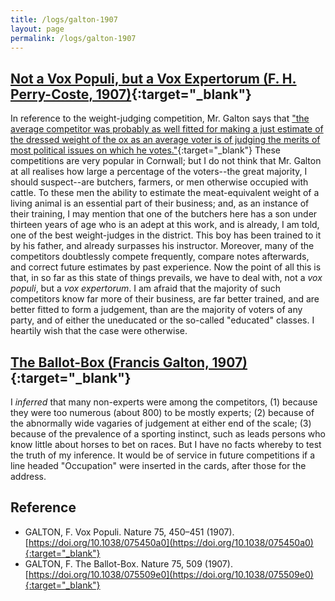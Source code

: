 ```yaml
---
title: /logs/galton-1907
layout: page
permalink: /logs/galton-1907
---
```


## [Not a Vox Populi, but a Vox Expertorum (F. H. Perry-Coste, 1907)](https://doi.org/10.1038/075509e0){:target="_blank"}

In reference to the weight-judging competition, Mr. Galton says that ["the average competitor was probably as well fitted for making a just estimate of the dressed weight of the ox as an average voter is of judging the merits of most political issues on which he votes."](https://doi.org/10.1038/075450a0){:target="_blank"} These competitions are very popular in Cornwall; but I do not think that Mr. Galton at all realises how large a percentage of the voters--the great majority, I should suspect--are butchers, farmers, or men otherwise occupied with cattle. To these men the ability to estimate the meat-equivalent weight of a living animal is an essential part of their business; and, as an instance of their training, I may mention that one of the butchers here has a son under thirteen years of age who is an adept at this work, and is already, I am told, one of the best weight-judges in the district. This boy has been trained to it by his father, and already surpasses his instructor. Moreover, many of the competitors doubtlessly compete frequently, compare notes afterwards, and correct future estimates by past experience. Now the point of all this is that, in so far as this state of things prevails, we have to deal with, not a _vox populi_, but a _vox expertorum_. I am afraid that the majority of such competitors know far more of their business, are far better trained, and are better fitted to form a judgement, than are the majority of voters of any party, and of either the uneducated or the so-called "educated" classes. I heartily wish that the case were otherwise.

## [The Ballot-Box (Francis Galton, 1907)](https://doi.org/10.1038/075509e0){:target="_blank"}

I _inferred_ that many non-experts were among the competitors, (1) because they were too numerous (about 800) to be mostly experts; (2) because of the abnormally wide vagaries of judgement at either end of the scale; (3) because of the prevalence of a sporting instinct, such as leads persons who know little about horses to bet on races. But I have no facts whereby to test the truth of my inference. It would be of service in future competitions if a line headed "Occupation" were inserted in the cards, after those for the address.

## Reference

* GALTON, F. Vox Populi. Nature 75, 450–451 (1907). [https://doi.org/10.1038/075450a0](https://doi.org/10.1038/075450a0){:target="_blank"}
* GALTON, F. The Ballot-Box. Nature 75, 509 (1907). [https://doi.org/10.1038/075509e0](https://doi.org/10.1038/075509e0){:target="_blank"}